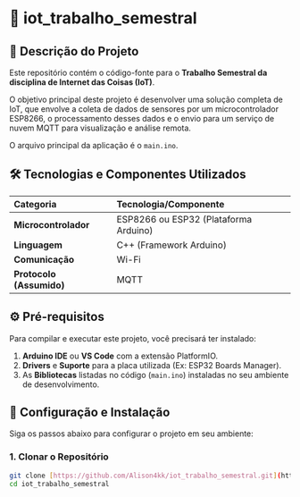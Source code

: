 # 📡 iot_trabalho_semestral

## 📜 Descrição do Projeto

Este repositório contém o código-fonte para o **Trabalho Semestral da disciplina de Internet das Coisas (IoT)**.

O objetivo principal deste projeto é desenvolver uma solução completa de IoT, que envolve a coleta de dados de sensores por um microcontrolador ESP8266, o processamento desses dados e o envio para um serviço de nuvem MQTT para visualização e análise remota.

O arquivo principal da aplicação é o `main.ino`.

## 🛠️ Tecnologias e Componentes Utilizados

| Categoria | Tecnologia/Componente |
| :--- | :--- |
| **Microcontrolador** | ESP8266 ou ESP32 (Plataforma Arduino) |
| **Linguagem** | C++ (Framework Arduino) |
| **Comunicação** | Wi-Fi |
| **Protocolo (Assumido)** | MQTT |

## ⚙️ Pré-requisitos

Para compilar e executar este projeto, você precisará ter instalado:

1.  **Arduino IDE** ou **VS Code** com a extensão PlatformIO.
2.  **Drivers** e **Suporte** para a placa utilizada (Ex: ESP32 Boards Manager).
3.  As **Bibliotecas** listadas no código (`main.ino`) instaladas no seu ambiente de desenvolvimento.

## 🚀 Configuração e Instalação

Siga os passos abaixo para configurar o projeto em seu ambiente:

### 1. Clonar o Repositório

```bash
git clone [https://github.com/Alison4kk/iot_trabalho_semestral.git](https://github.com/Alison4kk/iot_trabalho_semestral.git)
cd iot_trabalho_semestral